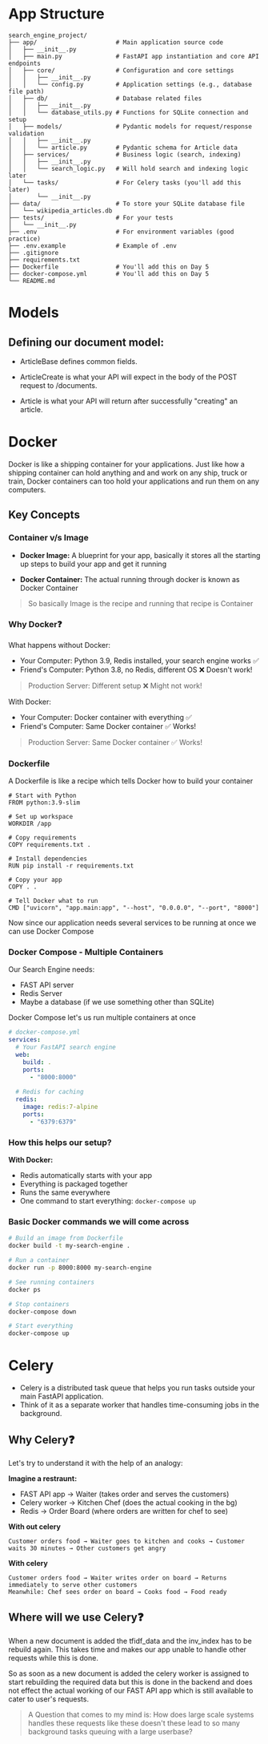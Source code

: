 # App Structure 

```
search_engine_project/
├── app/                      # Main application source code
│   ├── __init__.py
│   ├── main.py               # FastAPI app instantiation and core API endpoints
│   ├── core/                 # Configuration and core settings
│   │   ├── __init__.py
│   │   └── config.py         # Application settings (e.g., database file path)
│   ├── db/                   # Database related files
│   │   ├── __init__.py
│   │   └── database_utils.py # Functions for SQLite connection and setup
│   ├── models/               # Pydantic models for request/response validation
│   │   ├── __init__.py
│   │   └── article.py        # Pydantic schema for Article data
│   ├── services/             # Business logic (search, indexing)
│   │   ├── __init__.py
│   │   └── search_logic.py   # Will hold search and indexing logic later
│   └── tasks/                # For Celery tasks (you'll add this later)
│       └── __init__.py
├── data/                     # To store your SQLite database file
│   └── wikipedia_articles.db
├── tests/                    # For your tests
│   └── __init__.py
├── .env                      # For environment variables (good practice)
├── .env.example              # Example of .env
├── .gitignore
├── requirements.txt
├── Dockerfile                # You'll add this on Day 5
├── docker-compose.yml        # You'll add this on Day 5
└── README.md

```

# Models

## Defining our document model: 

- ArticleBase defines common fields.

- ArticleCreate is what your API will expect in the body of the POST request to /documents.

- Article is what your API will return after successfully "creating" an article.

# Docker 

Docker is like a shipping container for your applications. Just like how a shipping container can hold anything and and work on any ship, truck or train, Docker containers can too hold your applications and run them on any computers.

## Key Concepts 

### Container v/s Image

- **Docker Image:** A blueprint for your app, basically it stores all the starting up steps to build your app and get it running

- **Docker Container:** The actual running through docker is known as Docker Container 

> So basically Image is the recipe and running that recipe is Container 

### Why Docker❓

What happens without Docker:

- Your Computer: Python 3.9, Redis installed, your search engine works ✅
- Friend's Computer: Python 3.8, no Redis, different OS ❌ Doesn't work!

> Production Server: Different setup ❌ Might not work!

With Docker: 

- Your Computer: Docker container with everything ✅
- Friend's Computer: Same Docker container ✅ Works!

> Production Server: Same Docker container ✅ Works!

### Dockerfile

A Dockerfile is like a recipe which tells Docker how to build your container

```docker
# Start with Python 
FROM python:3.9-slim

# Set up workspace 
WORKDIR /app

# Copy requirements
COPY requirements.txt .

# Install dependencies 
RUN pip install -r requirements.txt

# Copy your app 
COPY . .

# Tell Docker what to run 
CMD ["uvicorn", "app.main:app", "--host", "0.0.0.0", "--port", "8000"]
```

Now since our application needs several services to be running at once we can use Docker Compose

### Docker Compose - Multiple Containers

Our Search Engine needs: 
- FAST API server
- Redis Server
- Maybe a database (if we use something other than SQLite)

Docker Compose let's us run multiple containers at once 

```yml
# docker-compose.yml
services:
  # Your FastAPI search engine
  web:
    build: .
    ports:
      - "8000:8000"
  
  # Redis for caching
  redis:
    image: redis:7-alpine
    ports:
      - "6379:6379"
```

### How this helps our setup?

**With Docker:**

- Redis automatically starts with your app
- Everything is packaged together
- Runs the same everywhere
- One command to start everything: `docker-compose up`

### Basic Docker commands we will come across

```bash 
# Build an image from Dockerfile
docker build -t my-search-engine .

# Run a container
docker run -p 8000:8000 my-search-engine

# See running containers
docker ps

# Stop containers
docker-compose down

# Start everything
docker-compose up
```


# Celery

- Celery is a distributed task queue that helps you run tasks outside your main FastAPI application. 
- Think of it as a separate worker that handles time-consuming jobs in the background.

## Why Celery❓

Let's try to understand it with the help of an analogy:

**Imagine a restraunt:** 

- FAST API app -> Waiter (takes order and serves the customers)
- Celery worker -> Kitchen Chef (does the actual cooking in the bg)
- Redis -> Order Board (where orders are written for chef to see)

**With out celery**

```text 
Customer orders food → Waiter goes to kitchen and cooks → Customer waits 30 minutes → Other customers get angry
```

**With celery**

```text 
Customer orders food → Waiter writes order on board → Returns immediately to serve other customers
Meanwhile: Chef sees order on board → Cooks food → Food ready
```

## Where will we use Celery❓

When a new document is added the tfidf_data and the inv_index has to be rebuild again. This takes time and makes our app unable to handle other requests while this is done.

So as soon as a new document is added the celery worker is assigned to start rebuilding the required data but this is done in the backend and does not effect the actual working of our FAST API app which is still available to cater to user's requests.

> A Question that comes to my mind is: How does large scale systems handles these requests like these doesn't these lead to so many background tasks queuing with a large userbase?

